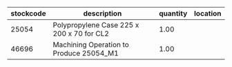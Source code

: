 |stockcode|description|quantity|location|
|---------|-----------|--------|--------|
|25054|Polypropylene Case 225 x 200 x 70 for CL2|1.00||
|46696|Machining Operation to Produce 25054_M1|1.00||
